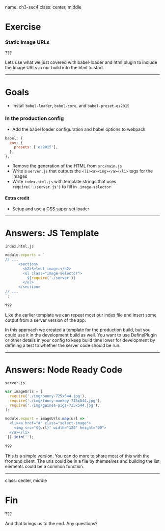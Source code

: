 name: ch3-sec4
class: center, middle

# Exercise

### Static Image URLs

???

Lets use what we just covered with babel-loader and html plugin to include the Image URLs in our build into the html to start.

---

# Goals

- Install `babel-loader`, `babel-core`, and `babel-preset-es2015`

### In the production config

- Add the babel loader configuration and babel options to webpack

```js
babel: {
  env: {
    presets: ['es2015'],
  },
},
```
- Remove the generation of the HTML from `src/main.js`
- Write a `server.js` that outputs the `<li><a><img></a></li>` tags for the images
- Write `index.html.js` with template strings that uses `require('./server.js')` to fill in `.image-selector`

#### Extra credit

- Setup and use a CSS super set loader

---

# Answers: JS Template

`index.html.js`

```js
module.exports = `
// ...
      <section>
        <h2>Select image:</h2>
        <ul class="image-selector">
          ${require('./server')}
        </ul>
      </section>
// ...
`;
```

???

Like the earlier template we can repeat most our index file and insert some output from a server version of the app.

In this approach we created a template for the production build, but you could use it in the development build as well. You want to use DefinePlugin or other details in your config to keep build time lower for development by defining a test to whether the server code should be run.

---

# Answers: Node Ready Code

`server.js`

```js
var imageUrls = [
  require('./img/bunny-725x544.jpg'),
  require('./img/funny-monkey-725x544.jpg'),
  require('./img/guinea-pigs-725x544.jpg'),
];

module.export = imageUrls.map(url => `
  <li><a href="#" class="select-image">
    <img src="${url}" width="120" height="90">
  </a></li>
`}).join('');
```

???

This is a simple version. You can do more to share most of this with the frontend client. The urls could be in a file by themselves and building the list elements could be a common function.

---

class: center, middle

# Fin

???

And that brings us to the end. Any questions?
